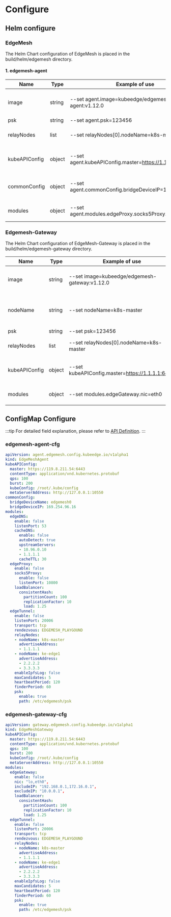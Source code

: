 # Configure

## Helm configure

### EdgeMesh

The Helm Chart configuration of EdgeMesh is placed in the build/helm/edgemesh directory.

#### 1. edgemesh-agent

| Name          | Type   | Example of use                                        | Describe                                   |
|---------------|--------|-------------------------------------------------------|--------------------------------------------|
| image         | string | --set agent.image=kubeedge/edgemesh-agent:v1.12.0     | Specifies the image used by edgemesh-agent |
| psk           | string | --set agent.psk=123456                                | PSK cipher                                 |
| relayNodes    | list   | --set relayNodes[0].nodeName=k8s-master               | Relay node configuration table             |
| kubeAPIConfig | object | --set agent.kubeAPIConfig.master=https://1.1.1.1:6443 | Same meaning as kubeAPIConfig in configmap |
| commonConfig  | object | --set agent.commonConfig.bridgeDeviceIP=169.254.96.16 | Same meaning as commonConfig in configmap  |
| modules       | object | --set agent.modules.edgeProxy.socks5Proxy.enable=true | Same meaning as modules in configmap       |

### Edgemesh-Gateway

The Helm Chart configuration of EdgeMesh-Gateway is placed in the build/helm/edgemesh-gateway directory.

| Name          | Type   | Example of use                                  | Describe                                            |
|---------------|--------|-------------------------------------------------|-----------------------------------------------------|
| image         | string | --set image=kubeedge/edgemesh-gateway:v1.12.0   | Specifies the image used by edgemesh-gateway        |
| nodeName      | string | --set nodeName=k8s-master                       | Specify the node where edgemesh-gateway is deployed |
| psk           | string | --set psk=123456                                | PSK cipher                                          |
| relayNodes    | list   | --set relayNodes[0].nodeName=k8s-master         | Relay node configuration table                      |
| kubeAPIConfig | object | --set kubeAPIConfig.master=https://1.1.1.1:6443 | Same meaning as kubeAPIConfig in configmap          |
| modules       | object | --set modules.edgeGateway.nic=eth0              | Same meaning as modules in configmap                |

## ConfigMap Configure

:::tip
For detailed field explanation, please refer to [API Definition](https://github.com/kubeedge/edgemesh/blob/main/pkg/apis/config/v1alpha1/types.go).
:::

### edgemesh-agent-cfg

```yaml
apiVersion: agent.edgemesh.config.kubeedge.io/v1alpha1
kind: EdgeMeshAgent
kubeAPIConfig:
  master: https://119.8.211.54:6443
  contentType: application/vnd.kubernetes.protobuf
  qps: 100
  burst: 200
  kubeConfig: /root/.kube/config
  metaServerAddress: http://127.0.0.1:10550
commonConfig:
  bridgeDeviceName: edgemesh0
  bridgeDeviceIP: 169.254.96.16
modules:
  edgeDNS:
    enable: false
    listenPort: 53
    cacheDNS:
      enable: false
      autoDetect: true
      upstreamServers:
      - 10.96.0.10
      - 1.1.1.1
      cacheTTL: 30
  edgeProxy:
    enable: false
    socks5Proxy:
      enable: false
      listenPort: 10800
    loadBalancer:
      consistentHash:
        partitionCount: 100
        replicationFactor: 10
        load: 1.25
  edgeTunnel:
    enable: false
    listenPort: 20006
    transport: tcp
    rendezvous: EDGEMESH_PLAYGOUND
    relayNodes:
    - nodeName: k8s-master
      advertiseAddress:
      - 1.1.1.1
    - nodeName: ke-edge1
      advertiseAddress:
      - 2.2.2.2
      - 3.3.3.3
    enableIpfsLog: false
    maxCandidates: 5
    heartbeatPeriod: 120
    finderPeriod: 60
    psk:
      enable: true
      path: /etc/edgemesh/psk
```

### edgemesh-gateway-cfg

```yaml
apiVersion: gateway.edgemesh.config.kubeedge.io/v1alpha1
kind: EdgeMeshGateway
kubeAPIConfig:
  master: https://119.8.211.54:6443
  contentType: application/vnd.kubernetes.protobuf
  qps: 100
  burst: 200
  kubeConfig: /root/.kube/config
  metaServerAddress: http://127.0.0.1:10550
modules:
  edgeGateway:
    enable: false
    nic: "lo,eth0",
    includeIP: "192.168.0.1,172.16.0.1",
    excludeIP: "10.0.0.1",
    loadBalancer:
      consistentHash:
        partitionCount: 100
        replicationFactor: 10
        load: 1.25
  edgeTunnel:
    enable: false
    listenPort: 20006
    transport: tcp
    rendezvous: EDGEMESH_PLAYGOUND
    relayNodes:
    - nodeName: k8s-master
      advertiseAddress:
      - 1.1.1.1
    - nodeName: ke-edge1
      advertiseAddress:
      - 2.2.2.2
      - 3.3.3.3
    enableIpfsLog: false
    maxCandidates: 5
    heartbeatPeriod: 120
    finderPeriod: 60
    psk:
      enable: true
      path: /etc/edgemesh/psk
```
